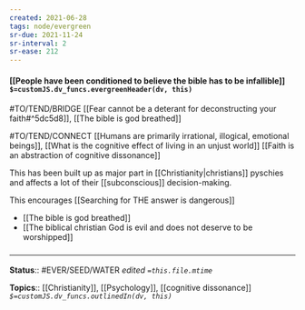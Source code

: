 ```yaml
---
created: 2021-06-28
tags: node/evergreen
sr-due: 2021-11-24
sr-interval: 2
sr-ease: 212
---
```


#### [[People have been conditioned to believe the bible has to be infallible]] `$=customJS.dv_funcs.evergreenHeader(dv, this)`

#TO/TEND/BRIDGE [[Fear cannot be a deterant for deconstructing your faith#^5dc5d8]], [[The bible is god breathed]]

#TO/TEND/CONNECT [[Humans are primarily irrational, illogical, emotional beings]], [[What is the cognitive effect of living in an unjust world]] [[Faith is an abstraction of cognitive dissonance]]

This has been built up as major part in [[Christianity|christians]] pyschies and affects a lot of their [[subconscious]] decision-making.

This encourages [[Searching for THE answer is dangerous]]

- [[The bible is god breathed]]
- [[The biblical christian God is evil and does not deserve to be worshipped]]

### <hr class="footnote"/>

**Status**:: #EVER/SEED/WATER 
*edited `=this.file.mtime`*

**Topics**:: [[Christianity]], [[Psychology]], [[cognitive dissonance]]
*`$=customJS.dv_funcs.outlinedIn(dv, this)`*
